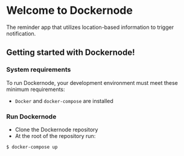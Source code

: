 # Welcome to Dockernode

The reminder app that utilizes location-based information to trigger notification.

## Getting started with Dockernode!

### System requirements
To run Dockernode, your development environment must meet these minimum requirements:
- `Docker` and `docker-compose` are installed

### Run Dockernode
- Clone the Dockernode repository
- At the root of the repository run:
```bash
$ docker-compose up
```
